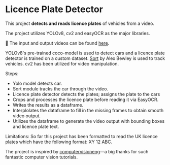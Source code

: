 # Licence Plate Detector

This project **detects and reads licence plates** of vehicles from a video.

The project utilizes YOLOv8, cv2 and easyOCR as the major libraries.

🔗 The input and output videos can be found [here](https://drive.google.com/drive/folders/1D8fKekW4e9xiA7sTP1nNq6igJivNePAn?usp=sharing).

YOLOv8's pre-trained coco-model is used to detect cars and a licence plate detector is trained on a custom dataset. [Sort](https://github.com/abewley/sort) by Alex Bewley is used to track vehicles. cv2 has been utilized for video manipulation.

Steps:
* Yolo model detects car.
* Sort module tracks the car through the video.
* Licence plate detector detects the plates; assigns the plate to the cars
* Crops and processes the licence plate before reading it via EasyOCR.
* Writes the results as a dataframe.
* Interplolates the dataframe to fill in the missing frames to obtain smooth video output. 
* Utilizes the dataframe to generate the video output with bounding boxes and licence plate  text.


Limitations:
So far this project has been formatted to read the UK licence plates which have the following format: XY 12 ABC. 

The project is inspired by [computervisioneng](https://github.com/computervisioneng)—a big thanks for such fantastic computer vision tutorials. 
